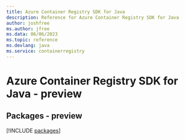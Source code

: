 ```yaml
---
title: Azure Container Registry SDK for Java
description: Reference for Azure Container Registry SDK for Java
author: joshfree
ms.author: jfree
ms.data: 06/06/2023
ms.topic: reference
ms.devlang: java
ms.service: containerregistry
---
```

# Azure Container Registry SDK for Java - preview
## Packages - preview
[!INCLUDE [packages](container-registry-index.md)]